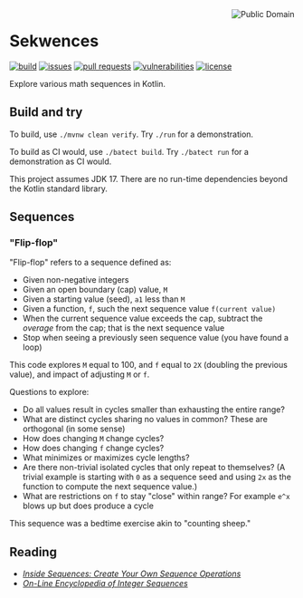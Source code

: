 <a href="LICENSE.md">
<img src="https://unlicense.org/pd-icon.png" alt="Public Domain" align="right"/>
</a>

# Sekwences

[![build](https://github.com/binkley/sekwences/workflows/build/badge.svg)](https://github.com/binkley/sekwences/actions)
[![issues](https://img.shields.io/github/issues/binkley/sekwences.svg)](https://github.com/binkley/sekwences/issues/)
[![pull requests](https://img.shields.io/github/issues-pr/binkley/sekwences.svg)](https://github.com/binkley/sekwences/pulls)
[![vulnerabilities](https://snyk.io/test/github/binkley/sekwences/badge.svg)](https://snyk.io/test/github/binkley/sekwences)
[![license](https://img.shields.io/badge/license-Public%20Domain-blue.svg)](http://unlicense.org/)

Explore various math sequences in Kotlin.

## Build and try

To build, use `./mvnw clean verify`.
Try `./run` for a demonstration.

To build as CI would, use `./batect build`.
Try `./batect run` for a demonstration as CI would.

This project assumes JDK 17.
There are no run-time dependencies beyond the Kotlin standard library.

## Sequences

### "Flip-flop"

"Flip-flop" refers to a sequence defined as:

* Given non-negative integers
* Given an open boundary (cap) value, `M`
* Given a starting value (seed), `a1` less than `M`
* Given a function, `f`, such the next sequence value `f(current value)`
* When the current sequence value exceeds the cap, subtract the _overage_
  from the cap; that is the next sequence value
* Stop when seeing a previously seen sequence value (you have found a loop)

This code explores `M` equal to 100, and `f` equal to `2X` (doubling the
previous value), and impact of adjusting `M` or `f`.

Questions to explore:
- Do all values result in cycles smaller than exhausting the entire range?
- What are distinct cycles sharing no values in common? These are orthogonal (in some sense)
- How does changing `M` change cycles?
- How does changing `f` change cycles?
- What minimizes or maximizes cycle lengths?
- Are there non-trivial isolated cycles that only repeat to themselves?
  (A trivial example is starting with `0` as a sequence seed and using `2x` as
  the function to compute the next sequence value.)
- What are restrictions on `f` to stay "close" within range?
  For example `e^x` blows up but does produce a cycle

This sequence was a bedtime exercise akin to "counting sheep."

## Reading

- [_Inside Sequences: Create Your Own Sequence
  Operations_](https://typealias.com/guides/inside-kotlin-sequences/)
- [_On-Line Encyclopedia of Integer Sequences_](https://oeis.org/wiki/Main_Page)

